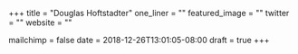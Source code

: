 +++
title = "Douglas Hoftstadter"
one_liner = ""
featured_image = ""
twitter = ""
website = ""

mailchimp = false
date = 2018-12-26T13:01:05-08:00
draft = true
+++

